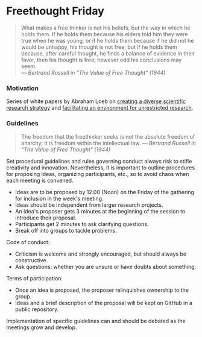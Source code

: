 # Freethought Friday

> What makes a free thinker is not his beliefs, but the way in which he holds them. 
> If he holds them because his elders told him they were true when he was young, or if he holds them because if he did not he would be unhappy, his thought is not free; but if he holds them because, after careful thought, he finds a balance of evidence in their favor, then his thought is free, however odd his conclusions may seem. 
> <br/> &mdash; _Bertrand Russell in "The Value of Free Thought" (1944)_

### Motivation

Series of white papers by Abraham Loeb on [creating a diverse scientific research strategy](http://arxiv.org/abs/1008.1586) and [facilitating an environment for unrestricted research](http://arxiv.org/abs/1207.3812).

### Guidelines

> The freedom that the freethinker seeks is not the absolute freedom of anarchy; it is freedom within the intellectual law.
> &mdash; _Bertrand Russell in "The Value of Free Thought" (1944)_

Set procedural guidelines and rules governing conduct always risk to stifle creativity and innovation. 
Nevertheless, it is important to outline procedures for proposing ideas, organizing participants, etc., so to avoid chaos when each meeting is convened. 

 * Ideas are to be proposed by 12.00 (Noon) on the Friday of the gathering for inclusion in the week's meeting.
 * Ideas should be independent from larger research projects.
 * An idea's proposer gets 3 minutes at the beginning of the session to introduce their proposal.
 * Participants get 2 minutes to ask clarifying questions.
 * Break off into groups to tackle problems.

Code of conduct:
 
 * Criticism is welcome and strongly encouraged, but should always be constructive.
 * Ask questions: whether you are unsure or have doubts about something. 

Terms of participation:

 * Once an idea is proposed, the proposer relinquishes ownership to the group.
 * Ideas and a brief description of the proposal will be kept on GitHub in a public repository.

Implementation of specific guidelines can and should be debated as the meetings grow and develop.

